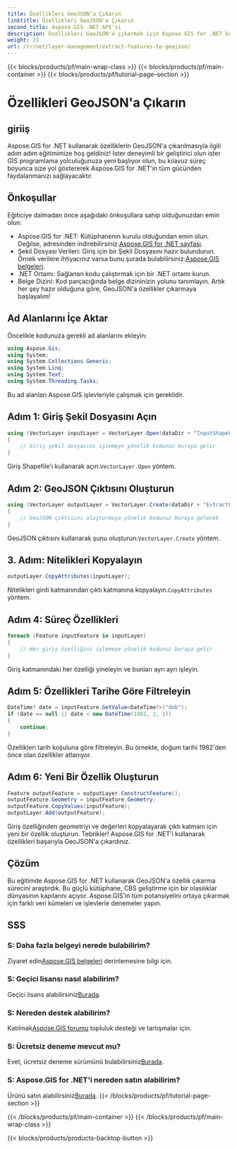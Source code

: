```yaml
---
title: Özellikleri GeoJSON'a Çıkarın
linktitle: Özellikleri GeoJSON'a Çıkarın
second_title: Aspose.GIS .NET API'si
description: Özellikleri GeoJSON'a çıkarmak için Aspose.GIS for .NET kullanımına ilişkin adım adım kılavuzu keşfedin. CBS'nin gücünden kolaylıkla yararlanın! #Aspose #GIS
weight: 23
url: /tr/net/layer-management/extract-features-to-geojson/
---
```


{{< blocks/products/pf/main-wrap-class >}}
{{< blocks/products/pf/main-container >}}
{{< blocks/products/pf/tutorial-page-section >}}

# Özellikleri GeoJSON'a Çıkarın

## giriiş
Aspose.GIS for .NET kullanarak özelliklerin GeoJSON'a çıkarılmasıyla ilgili adım adım eğitimimize hoş geldiniz! İster deneyimli bir geliştirici olun ister GIS programlama yolculuğunuza yeni başlıyor olun, bu kılavuz süreç boyunca size yol göstererek Aspose.GIS for .NET'in tüm gücünden faydalanmanızı sağlayacaktır.
## Önkoşullar
Eğiticiye dalmadan önce aşağıdaki önkoşullara sahip olduğunuzdan emin olun:
-  Aspose.GIS for .NET: Kütüphanenin kurulu olduğundan emin olun. Değilse, adresinden indirebilirsiniz.[Aspose.GIS for .NET sayfası](https://releases.aspose.com/gis/net/).
-  Şekil Dosyası Verileri: Giriş için bir Şekil Dosyasını hazır bulundurun. Örnek verilere ihtiyacınız varsa bunu şurada bulabilirsiniz:[Aspose.GIS belgeleri](https://reference.aspose.com/gis/net/).
- .NET Ortamı: Sağlanan kodu çalıştırmak için bir .NET ortamı kurun.
- Belge Dizini: Kod parçacığında belge dizininizin yolunu tanımlayın.
Artık her şey hazır olduğuna göre, GeoJSON'a özellikler çıkarmaya başlayalım!
## Ad Alanlarını İçe Aktar
Öncelikle kodunuza gerekli ad alanlarını ekleyin:
```csharp
using Aspose.Gis;
using System;
using System.Collections.Generic;
using System.Linq;
using System.Text;
using System.Threading.Tasks;
```
Bu ad alanları Aspose.GIS işlevleriyle çalışmak için gereklidir.
## Adım 1: Giriş Şekil Dosyasını Açın
```csharp
using (VectorLayer inputLayer = VectorLayer.Open(dataDir + "InputShapeFile.shp", Drivers.Shapefile))
{
    // Giriş şekil dosyasını işlemeye yönelik kodunuz buraya gelir
}
```
 Giriş Shapefile'ı kullanarak açın.`VectorLayer.Open` yöntem.
## Adım 2: GeoJSON Çıktısını Oluşturun
```csharp
using (VectorLayer outputLayer = VectorLayer.Create(dataDir + "ExtractFeaturesFromShapeFileToGeoJSON_out.json", Drivers.GeoJson))
{
    // GeoJSON çıktısını oluşturmaya yönelik kodunuz buraya gelecek
}
```
 GeoJSON çıktısını kullanarak şunu oluşturun:`VectorLayer.Create` yöntem.
## 3. Adım: Nitelikleri Kopyalayın
```csharp
outputLayer.CopyAttributes(inputLayer);
```
 Nitelikleri girdi katmanından çıktı katmanına kopyalayın.`CopyAttributes` yöntem.
## Adım 4: Süreç Özellikleri
```csharp
foreach (Feature inputFeature in inputLayer)
{
    // Her giriş özelliğini işlemeye yönelik kodunuz buraya gelir
}
```
Giriş katmanındaki her özelliği yineleyin ve bunları ayrı ayrı işleyin.
## Adım 5: Özellikleri Tarihe Göre Filtreleyin
```csharp
DateTime? date = inputFeature.GetValue<DateTime?>("dob");
if (date == null || date < new DateTime(1982, 1, 1))
{
    continue;
}
```
Özellikleri tarih koşuluna göre filtreleyin. Bu örnekte, doğum tarihi 1982'den önce olan özellikler atlanıyor.
## Adım 6: Yeni Bir Özellik Oluşturun
```csharp
Feature outputFeature = outputLayer.ConstructFeature();
outputFeature.Geometry = inputFeature.Geometry;
outputFeature.CopyValues(inputFeature);
outputLayer.Add(outputFeature);
```
Giriş özelliğinden geometriyi ve değerleri kopyalayarak çıktı katmanı için yeni bir özellik oluşturun.
Tebrikler! Aspose.GIS for .NET'i kullanarak özellikleri başarıyla GeoJSON'a çıkardınız.
## Çözüm
Bu eğitimde Aspose.GIS for .NET kullanarak GeoJSON'a özellik çıkarma sürecini araştırdık. Bu güçlü kütüphane, CBS geliştirme için bir olasılıklar dünyasının kapılarını açıyor. Aspose.GIS'in tüm potansiyelini ortaya çıkarmak için farklı veri kümeleri ve işlevlerle denemeler yapın.
## SSS
### S: Daha fazla belgeyi nerede bulabilirim?
 Ziyaret edin[Aspose.GIS belgeleri](https://reference.aspose.com/gis/net/) derinlemesine bilgi için.
### S: Geçici lisansı nasıl alabilirim?
 Geçici lisans alabilirsiniz[Burada](https://purchase.aspose.com/temporary-license/).
### S: Nereden destek alabilirim?
 Katılmak[Aspose.GIS forumu](https://forum.aspose.com/c/gis/33) topluluk desteği ve tartışmalar için.
### S: Ücretsiz deneme mevcut mu?
 Evet, ücretsiz deneme sürümünü bulabilirsiniz[Burada](https://releases.aspose.com/).
### S: Aspose.GIS for .NET'i nereden satın alabilirim?
 Ürünü satın alabilirsiniz[Burada](https://purchase.aspose.com/buy).
{{< /blocks/products/pf/tutorial-page-section >}}

{{< /blocks/products/pf/main-container >}}
{{< /blocks/products/pf/main-wrap-class >}}

{{< blocks/products/products-backtop-button >}}

